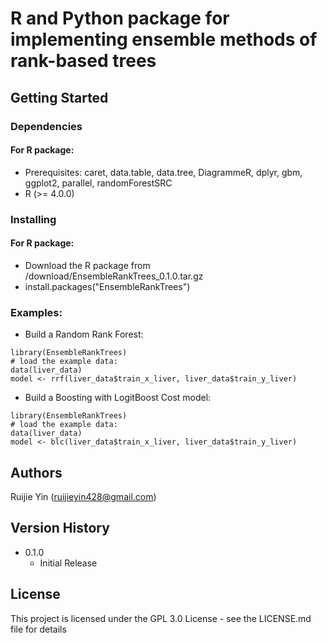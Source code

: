 # R and Python package for implementing ensemble methods of rank-based trees



## Getting Started

### Dependencies

#### For R package:

* Prerequisites: caret, data.table, data.tree, DiagrammeR, dplyr, gbm, ggplot2,
                 parallel, randomForestSRC
* R (>= 4.0.0)

### Installing

#### For R package:

* Download the R package from /download/EnsembleRankTrees_0.1.0.tar.gz
* install.packages("EnsembleRankTrees")


### Examples:

* Build a Random Rank Forest:
```
library(EnsembleRankTrees)
# load the example data:
data(liver_data)
model <- rrf(liver_data$train_x_liver, liver_data$train_y_liver)
```
* Build a Boosting with LogitBoost Cost model:
```
library(EnsembleRankTrees)
# load the example data:
data(liver_data)
model <- blc(liver_data$train_x_liver, liver_data$train_y_liver)
```


## Authors

Ruijie Yin (ruijieyin428@gmail.com)



## Version History


* 0.1.0
    * Initial Release

## License

This project is licensed under the GPL 3.0 License - see the LICENSE.md file for details



